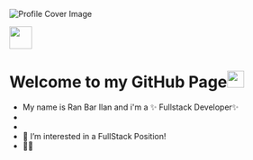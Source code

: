 ![Profile Cover Image](https://media-exp1.licdn.com/dms/image/C4D16AQGj0_hF6h33TQ/profile-displaybackgroundimage-shrink_350_1400/0/1638112731465?e=1651104000&v=beta&t=XMb4LzA8ZeW1-YajthDYy4j_RzVziSHjN0o4SI24Kso)

<img src="https://upload.wikimedia.org/wikipedia/commons/c/cf/Angular_full_color_logo.svg" width="40" height="40">

# Welcome to my GitHub Page<img src="https://raw.githubusercontent.com/MartinHeinz/MartinHeinz/master/wave.gif" width="30px">

- My name is Ran Bar Ilan and i'm a ✨ Fullstack Developer✨
-  
-  
- 👀 I’m interested in a FullStack Position!
- 🙏🏻


<!---
ranbri/ranbri is a ✨ special ✨ repository because its `README.md` (this file) appears on your GitHub profile.
You can click the Preview link to take a look at your changes.
--->
